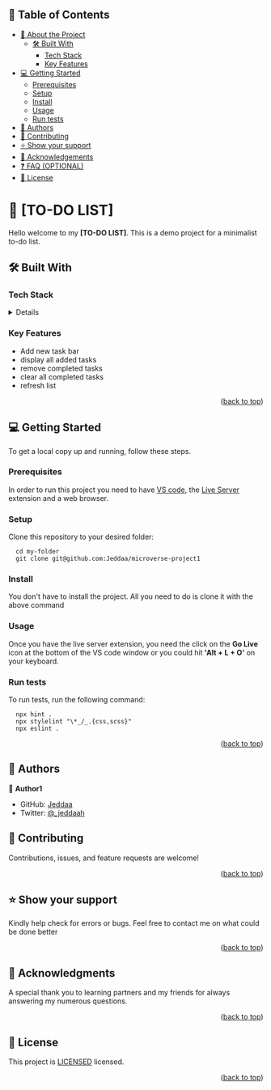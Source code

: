 <a name="readme-top"></a>

<!-- TABLE OF CONTENTS -->

## 📗 Table of Contents

- [📖 About the Project](#about-project)
  - [🛠 Built With](#built-with)
    - [Tech Stack](#tech-stack)
    - [Key Features](#key-features)
- [💻 Getting Started](#getting-started)
  - [Prerequisites](#prerequisites)
  - [Setup](#setup)
  - [Install](#install)
  - [Usage](#usage)
  - [Run tests](#run-tests)
- [👥 Authors](#authors)
- [🤝 Contributing](#contributing)
- [⭐️ Show your support](#support)
- [🙏 Acknowledgements](#acknowledgements)
- [❓ FAQ (OPTIONAL)](#faq)
- [📝 License](#license)

<!-- PROJECT DESCRIPTION -->

# 📖 [TO-DO LIST] <a name="to-do list"></a>

Hello welcome to my **[TO-DO LIST]**. This is a demo project for a minimalist to-do list.

## 🛠 Built With <a name="built-with"></a>

### Tech Stack <a name="tech-stack"></a>

<details>
  <ul>
    <li><a href="#">HTML</a></li>
    <li><a href="#">CSS</a></li>
    <li><a href="#">Javascript</a></li>
  </ul>
</details>

<!-- Features -->

### Key Features <a name="key-features"></a>

- Add new task bar
- display all added tasks
- remove completed tasks
- clear all completed tasks
- refresh list

<!-- - Contact Me section -->

<p align="right">(<a href="#readme-top">back to top</a>)</p>

<!-- GETTING STARTED -->

## 💻 Getting Started <a name="getting-started"></a>

To get a local copy up and running, follow these steps.

### Prerequisites

In order to run this project you need to have [VS code](https://code.visualstudio.com), the [Live Server](https://marketplace.visualstudio.com/items?itemName=ritwickdey.LiveServer) extension and a web browser.

### Setup

Clone this repository to your desired folder:

```shell
  cd my-folder
  git clone git@github.com:Jeddaa/microverse-project1
```

### Install

You don't have to install the project. All you need to do is clone it with the above command

<!-- Install this project with: -->

<!--
Example command:

```sh
  cd my-project
  gem install
```
--->

### Usage

Once you have the live server extension, you need the click on the **Go Live** icon at the bottom of the VS code window or you could hit **'Alt + L + O'** on your keyboard.

### Run tests

To run tests, run the following command:

```shell
  npx hint .
  npx stylelint "\*_/_.{css,scss}"
  npx eslint .

```

<!--
Example command:

```sh
  bin/rails test test/models/article_test.rb
```
--->

<p align="right">(<a href="#readme-top">back to top</a>)</p>

<!-- AUTHORS -->

## 👥 Authors <a name="authors"></a>

👤 **Author1**

- GitHub: [Jeddaa](https://github.com/jeddaa)
- Twitter: [@\_jeddaah](https://twitter.com/_jeddaah)

<!-- CONTRIBUTING -->

## 🤝 Contributing <a name="contributing"></a>

<!-- Contributions have been made and accepted by: -->

Contributions, issues, and feature requests are welcome!

<p align="right">(<a href="#readme-top">back to top</a>)</p>

<!-- SUPPORT -->

## ⭐️ Show your support <a name="support"></a>

Kindly help check for errors or bugs. Feel free to contact me on what could be done better

<p align="right">(<a href="#readme-top">back to top</a>)</p>

<!-- ACKNOWLEDGEMENTS -->

## 🙏 Acknowledgments <a name="acknowledgements"></a>

A special thank you to learning partners and my friends for always answering my numerous questions.

<p align="right">(<a href="#readme-top">back to top</a>)</p>

<!-- LICENSE -->

## 📝 License <a name="license"></a>

This project is [LICENSED](https://github.com/Jeddaa/webpack-ToDo-List/blob/main/LICENSE) licensed.

<p align="right">(<a href="#readme-top">back to top</a>)</p>
